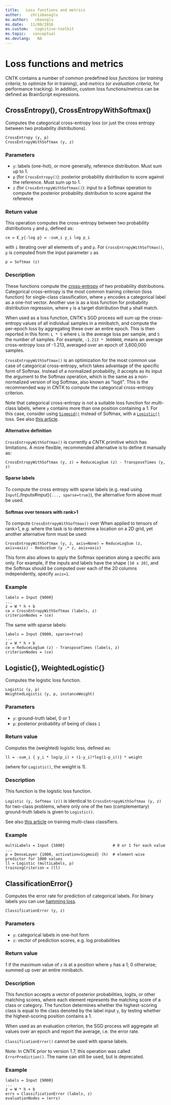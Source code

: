 ```yaml
---
title:   Loss functions and metrics
author:    chrisbasoglu
ms.author:   cbasoglu
ms.date:   11/08/2016
ms.custom:   cognitive-toolkit
ms.topic:   conceptual
ms.devlang:   NA
---
```


# Loss functions and metrics

CNTK contains a number of common predefined *loss functions* (or *training criteria*, to optimize for in training),
and *metrics* (or *evaluation criteria*, for performance tracking).
In addition, custom loss functions/metrics
can be defined as BrainScript expressions.

## CrossEntropy(), CrossEntropyWithSoftmax()

Computes the categorical cross-entropy loss (or just the cross entropy between two probability distributions).

    CrossEntropy (y, p)
    CrossEntropyWithSoftmax (y, z)

### Parameters

* `y`: labels (one-hot), or more generally, reference distribution. Must sum up to 1.
* `p` (for `CrossEntropy()`): posterior probability distribution to score against the reference. Must sum up to 1.
* `z` (for `CrossEntropyWithSoftmax()`): input to a Softmax operation to compute the posterior probability distribution to score against the reference

### Return value

This operation computes the cross-entropy between two probability distributions
`y` and `p`, defined as:

    ce = E_y{-log p} = -sum_i y_i log p_i

with `i` iterating over all elements of `y` and `p`. For `CrossEntropyWithSoftmax()`, `p` is computed from the input parameter `z` as

    p = Softmax (z)

### Description

These functions compute the [cross-entropy](https://en.wikipedia.org/wiki/Cross_entropy) of two probability distributions. Categorical cross-entropy is the most common
training criterion (loss function) for single-class classification,
where `y` encodes a categorical label as a one-hot vector.
Another use is as a loss function for probability distribution regression, where `y` is a target distribution
that `p` shall match.

When used as a loss function, CNTK's SGD process will sum up the cross-entropy values
of all individual samples in a minibatch, and compute the per-epoch loss
by aggregating these over an entire epoch.
This is then reported in this form: `L * S` where `L` is the average loss per sample,
and `S` the number of samples. For example, `-1.213 * 3600000`, means an average cross-entropy
loss of -1.213, averaged over an epoch of 3,600,000 samples.

`CrossEntropyWithSoftmax()` is an optimization for the most common
use case of categorical cross-entropy, which takes advantage of the specific form of Softmax.
Instead of a normalized probability, it accepts as its input the argument to the Softmax operation,
which is the same as a non-normalized version of log Softmax, also known as "logit".
This is the recommended way in CNTK to compute the categorical  cross-entropy criterion.

Note that categorical cross-entropy is not a suitable loss function for multi-class labels,
where `y` contains more than one position containing a 1.
For this case, consider using [`Sigmoid()`](./BrainScript-Activation-Functions.md) instead of Softmax,
with a [`Logistic()`](#logistic-weightedlogistic) loss.
See also [this article](./How-do-I-Train-Models-in-BrainScript.md#train-a-multilabel-classifier).

#### Alternative definition
`CrossEntropyWithSoftmax()` is currently a CNTK primitive which has limitations.
A more flexible, recommended alternative is to define it manually as:

    CrossEntropyWithSoftmax (y, z) = ReduceLogSum (z) - TransposeTimes (y, z)

#### Sparse labels
To compute the cross entropy with sparse labels (e.g. read using `Input`(./Inputs#input)`{..., sparse=true}`),
the alternative form above must be used.

#### Softmax over tensors with rank>1
To compute `CrossEntropyWithSoftmax()` over When applied to tensors of rank>1, e.g. where the task is to determine a location on a 2D grid, yet another alternative form must be used:

    CrossEntropyWithSoftmax (y, z, axis=None) = ReduceLogSum (z, axis=axis) - ReduceSum (y .* z, axis=axis)

This form also allows to apply the Softmax operation along a specific axis only.
For example, if the inputs and labels have the shape `[10 x 20]`, and the Softmax should be computed
over each of the 20 columns independently, specify `axis=1`.

### Example

    labels = Input {9000}
    ...
    z = W * h + b
    ce = CrossEntropyWithSoftmax (labels, z)
    criterionNodes = (ce)

The same with sparse labels:

    labels = Input {9000, sparse=true}
    ...
    z = W * h + b
    ce = ReduceLogSum (z) - TransposeTimes (labels, z)
    criterionNodes = (ce)

## Logistic{}, WeightedLogistic{}

Computes the logistic loss function.

    Logistic (y, p)
    WeightedLogistic (y, p, instanceWeight)

### Parameters

* `y`: ground-truth label, 0 or 1
* `p`: posterior probability of being of class `1`

### Return value

Computes the (weighted) logistic loss, defined as:

    ll = -sum_i { y_i * log(p_i) + (1-y_i)*log(1-p_i))} * weight 

(where for `Logistic()`, the weight is 1).

### Description

This function is the logistic loss function.

`Logistic (y, Softmax (z))` is identical to `CrossEntropyWithSoftmax (y, z)`
for two-class problems,
where only one of the two (complementary) ground-truth labels is given to `Logistic()`.

See also [this article](./How-do-I-Train-Models-in-BrainScript.md#train-a-multilabel-classifier) on training multi-class classifiers.

### Example

    multiLabels = Input {1000}                     # 0 or 1 for each value
    ...
    p = DenseLayer {1000, activation=Sigmoid} (h)  # element-wise predictor for 1000 values
    ll = Logistic (multiLabels, p)
    trainingCriterion = (ll)

## ClassificationError{}

Computes the error rate for prediction of categorical labels. For binary labels you can use [hamming loss](./How-do-I-Train-Models-in-BrainScript.md#train-a-multilabel-classifier).

    ClassificationError (y, z)

### Parameters

* `y`: categorical labels in one-hot form
* `z`: vector of prediction scores, e.g. log probabilities

### Return value

1 if the maximum value of `z` is at a position where `y` has a 1; 0 otherwise; summed up over an entire minibatch.

### Description

This function accepts a vector of posterior probabilities, logits, or other matching scores,
where each element represents the matching score of a class or category.
The function determines whether the highest-scoring class is equal to the class
denoted by the label input `y`, by testing whether the highest-scoring position contains a 1.

When used as an evaluation criterion, the SGD process will aggregate all values over an epoch
and report the average, i.e. the error rate.

`ClassificationError()` cannot be used with sparse labels.

Note: In CNTK prior to version 1.7, this operation was called `ErrorPrediction()`.
The name can still be used, but is deprecated.

### Example

    labels = Input {9000}
    ...
    z = W * h + b
    errs = ClassificationError (labels, z)
    evaluationNodes = (errs)
